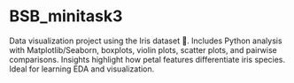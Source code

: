 # BSB_minitask3
Data visualization project using the Iris dataset 🌸. Includes Python analysis with Matplotlib/Seaborn, boxplots, violin plots, scatter plots, and pairwise comparisons. Insights highlight how petal features differentiate iris species. Ideal for learning EDA and visualization.
